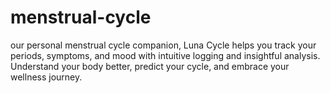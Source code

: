 # menstrual-cycle
our personal menstrual cycle companion, Luna Cycle helps you track your periods, symptoms, and mood with intuitive logging and insightful analysis. Understand your body better, predict your cycle, and embrace your wellness journey.
